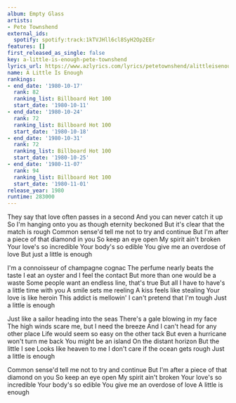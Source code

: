 ```yaml
---
album: Empty Glass
artists:
- Pete Townshend
external_ids:
  spotify: spotify:track:1kTVJHll6cl8SyH2Op2EEr
features: []
first_released_as_single: false
key: a-little-is-enough-pete-townshend
lyrics_url: https://www.azlyrics.com/lyrics/petetownshend/alittleisenough.html
name: A Little Is Enough
rankings:
- end_date: '1980-10-17'
  rank: 82
  ranking_list: Billboard Hot 100
  start_date: '1980-10-11'
- end_date: '1980-10-24'
  rank: 72
  ranking_list: Billboard Hot 100
  start_date: '1980-10-18'
- end_date: '1980-10-31'
  rank: 72
  ranking_list: Billboard Hot 100
  start_date: '1980-10-25'
- end_date: '1980-11-07'
  rank: 94
  ranking_list: Billboard Hot 100
  start_date: '1980-11-01'
release_year: 1980
runtime: 283000
---
```

They say that love often passes in a second
And you can never catch it up
So I'm hanging onto you as though eternity beckoned
But it's clear that the match is rough
Common sense'd tell me not to try and continue
But I'm after a piece of that diamond in you
So keep an eye open
My spirit ain't broken
Your love's so incredible
Your body's so edible
You give me an overdose of love
But just a little is enough

I'm a connoisseur of champagne cognac
The perfume nearly beats the taste
I eat an oyster and I feel the contact
But more than one would be a waste
Some people want an endless line, that's true
But all I have to have's a little time with you
A smile sets me reeling
A kiss feels like stealing
Your love is like heroin
This addict is mellowin'
I can't pretend that I'm tough
Just a little is enough

Just like a sailor heading into the seas
There's a gale blowing in my face
The high winds scare me, but I need the breeze
And I can't head for any other place
Life would seem so easy on the other tack
But even a hurricane won't turn me back
You might be an island
On the distant horizon
But the little I see
Looks like heaven to me
I don't care if the ocean gets rough
Just a little is enough

Common sense'd tell me not to try and continue
But I'm after a piece of that diamond on you
So keep an eye open
My spirit ain't broken
Your love's so incredible
Your body's so edible
You give me an overdose of love
A little is enough
